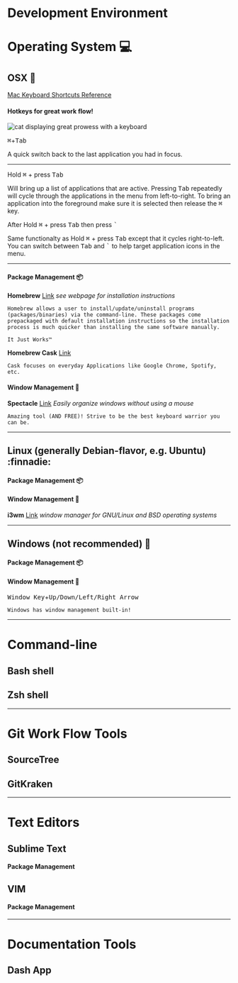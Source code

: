 # Development Environment

# Operating System :computer:

## OSX 

[Mac Keyboard Shortcuts Reference][osx_hotkeys_url]

#### Hotkeys for great work flow!
![cat displaying great prowess with a keyboard][cat_typing]

<kbd>⌘</kbd>+<kbd>Tab</kbd>

A quick switch back to the last application you had in focus.

---

Hold <kbd>⌘</kbd> + press <kbd>Tab</kbd>

Will bring up a list of applications that are active. Pressing <kbd>Tab</kbd> repeatedly will cycle through the applications in the menu from left-to-right. To bring an application into the foreground make sure it is selected then release the <kbd>⌘</kbd> key.

After Hold <kbd>⌘</kbd> + press <kbd>Tab</kbd> then press <kbd>`</kbd>

Same functionalty as Hold <kbd>⌘</kbd> + press <kbd>Tab</kbd> except that it cycles right-to-left. You can switch between <kbd>Tab</kbd> and <kbd>`</kbd> to help target application icons in the menu.

---

#### Package Management :package:

**Homebrew** [Link][brew_url] *see webpage for installation instructions*

```
Homebrew allows a user to install/update/uninstall programs (packages/binaries) via the command-line. These packages come prepackaged with default installation instructions so the installation process is much quicker than installing the same software manually.

It Just Works™
```

**Homebrew Cask** [Link][cask_url]

```
Cask focuses on everyday Applications like Google Chrome, Spotify, etc.
```

#### Window Management :metal:

**Spectacle** [Link][spectacle_url] *Easily organize windows without using a mouse*

```
Amazing tool (AND FREE)! Strive to be the best keyboard warrior you can be.
```

<!-- link references related to OSX -->
[cat_typing]: https://media.giphy.com/media/lJNoBCvQYp7nq/giphy.gif
[osx_hotkeys_url]: https://support.apple.com/en-us/HT201236 "Hotkeys for the OSX operating system"
[brew_url]: http://brew.sh/ "The missing package manager for OS X"
[cask_url]: http://caskroom.io/ "Like Homebrew but for macOS applications"
[spectacle_url]: https://www.spectacleapp.com/ "Move and resize windows with ease"

---

## Linux (generally Debian-flavor, e.g. Ubuntu) :finnadie:

#### Package Management :package:

#### Window Management :metal:

**i3wm** [Link][i3wm_url] *window manager for GNU/Linux and BSD operating systems*

<!-- link references related to Linux -->
[i3wm_url]: https://i3wm.org/ ""
---

## Windows (not recommended) :information_desk_person:

#### Package Management :package:

#### Window Management :metal:

<kbd>Window Key</kbd>+<kbd>Up/Down/Left/Right Arrow</kbd>

```
Windows has window management built-in!
```

---

# Command-line

## Bash shell

## Zsh shell

---

# Git Work Flow Tools

## SourceTree

## GitKraken

---

# Text Editors

## Sublime Text

#### Package Management

## VIM

#### Package Management

---

# Documentation Tools

## Dash App